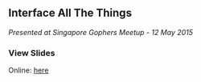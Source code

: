 ## Interface All The Things

*Presented at Singapore Gophers Meetup - 12 May 2015*

### View Slides

Online: [here](http://go-talks.appspot.com/github.com/jonog/interface-all-the-things/interface-all-the-things.slide)


